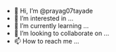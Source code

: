 - 👋 Hi, I’m @prayag07tayade
- 👀 I’m interested in ...
- 🌱 I’m currently learning ...
- 💞️ I’m looking to collaborate on ...
- 📫 How to reach me ...

<!---
prayag07tayade/prayag07tayade is a ✨ special ✨ repository because its `README.md` (this file) appears on your GitHub profile.
You can click the Preview link to take a look at your changes.
--->
